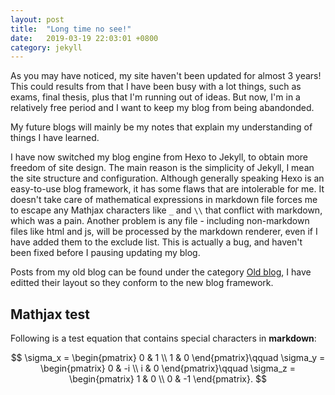 ```yaml
---
layout: post
title:  "Long time no see!"
date:   2019-03-19 22:03:01 +0800
category: jekyll
---
```

As you may have noticed, my site haven't been updated for almost 3 years! This could results from that I have been busy with a lot things, such as exams, final thesis, plus that I'm running out of ideas. But now, I'm in a relatively free period and I want to keep my blog from being abandonded.

My future blogs will mainly be my notes that explain my understanding of things I have learned. 

<!-- more -->

I have now switched my blog engine from Hexo to Jekyll, to obtain more freedom of site design. The main reason is the simplicity of Jekyll, I mean the site structure and configuration. Although generally speaking Hexo is an easy-to-use blog framework, it has some flaws that are intolerable for me. It doesn't take care of mathematical expressions in markdown file forces me to escape any Mathjax characters like `_` and `\\` that conflict with markdown, which was a pain. Another problem is any file - including non-markdown files like html and js, will be processed by the markdown renderer, even if I have added them to the exclude list. This is actually a bug, and haven't been fixed before I pausing updating my blog.

Posts from my old blog can be found under the category [Old blog](/category/old-blog/), I have editted their layout so they conform to the new blog framework.

## Mathjax test
Following is a test equation that contains special characters in **markdown**: 

$$
\sigma_x = \begin{pmatrix}
    0 & 1 \\ 1 & 0
\end{pmatrix}\qquad
\sigma_y = \begin{pmatrix}
    0 & -i \\ i & 0
\end{pmatrix}\qquad
\sigma_z = \begin{pmatrix}
    1 & 0 \\ 0 & -1
\end{pmatrix}.
$$
